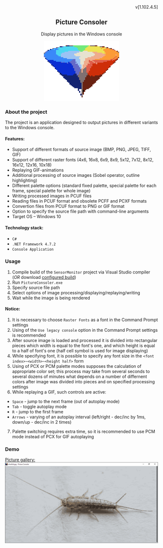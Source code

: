 <div align="center">
  <p align="right">v[1.102.4.5]</p>
  <h2 align="center">Picture Consoler</h2>
  <p align="center">Display pictures in the Windows console</p>
</div>

<div align="center">
  <img src="https://github.com/Melyohin-AA/PictureConsoler/raw/master/_ReadmeFiles/main.png" alt="main">
</div>


### About the project

The project is an application designed to output pictures in different variants to the Windows console.

#### Features:
* Support of different formats of source image (BMP, PNG, JPEG, TIFF, GIF)
* Support of different raster fonts (4x6, 16x8, 6x9, 8x9, 5x12, 7x12, 8x12, 16x12, 12x16, 10x18)
* Replaying GIF-animations
* Additional processing of source images (Sobel operator, outline highlighting)
* Different palette options (standard fixed palette, special palette for each frame, special palette for whole image)
* Writing processed images in PCUF files
* Reading files in PCUF format and obsolete PCFF and PCXF formats
* Convertion files from PCUF format to PNG or GIF format
* Option to specify the source file path with command-line arguments
* Target OS – Windows 10

#### Technology stack:
* `C#`
* `.NET Framework 4.7.2`
* `Console Application`


### Usage

1. Compile build of the `SensorMonitor` project via Visual Studio compiler (*OR* download [configured build](https://drive.google.com/file/d/1kOY1syEP82-f2W1pyNbwSb1MWq62hlPd/view?usp=sharing))
2. Run `PictureConsoler.exe`
3. Specify source file path
4. Select options of image processing/displaying/replaying/writing
5. Wait while the image is being rendered

#### Notice:
1. It is necessary to choose `Raster Fonts` as a font in the Command Prompt settings
2. Using of the `Use legacy console` option in the Command Prompt settings is recommended
3. After source image is loaded and processed it is divided into rectangular pieces which width is equal to the font's one, and which height is equal to a half of font's one (half cell symbol is used for image displaying)
4. While specifying font, it is possible to specify any font size in the `<font index>~<width>~<height half>` form
5. Using of PCX or PCM palette modes supposes the calculation of appropriate color set; this process may take from several seconds to several dozens of minutes what depends on a number of differnent colors after image was divided into pieces and on specified processing settings
6. While replaying a GIF, such controls are active:
  * `Space` - jump to the next frame (out of autoplay mode)
  * `Tab` - toggle autoplay mode
  * `R` - jump to the first frame
  * `Arrows` - varying of an autoplay interval (left/right - dec/inc by 1ms, down/up - dec/inc in 2 times)
7. Palette switching requires extra time, so it is recommended to use PCM mode instead of PCX for GIF autoplaying

### Demo

<a href="https://drive.google.com/drive/folders/14Gxi2ahGzbZTBQqTF1I1Mo_9dbcLqTxh">Picture gallery:</a><br/>
[![Demo](https://github.com/Melyohin-AA/PictureConsoler/raw/master/_ReadmeFiles/product-screenshot.png)](https://drive.google.com/drive/folders/14Gxi2ahGzbZTBQqTF1I1Mo_9dbcLqTxh)
